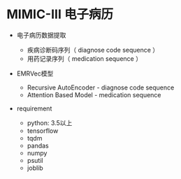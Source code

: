 # MIMIC-III 电子病历

- 电子病历数据提取
  - 疾病诊断码序列（ diagnose code sequence ）
  - 用药记录序列（ medication sequence ）

- EMRVec模型
  - Recursive AutoEncoder - diagnose code sequence
  - Attention Based Model - medication sequence

- requirement
  - python: 3.5以上
  - tensorflow
  - tqdm
  - pandas
  - numpy
  - psutil
  - joblib
